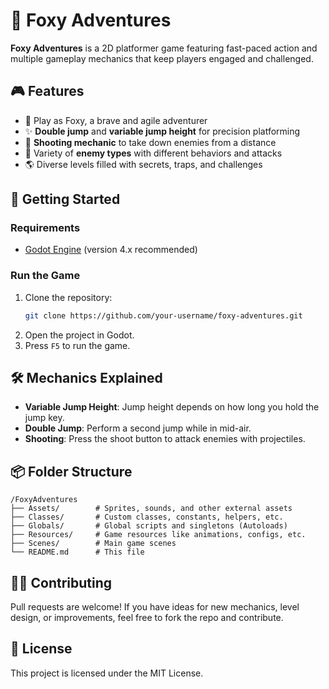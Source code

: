 # 🦊 Foxy Adventures

**Foxy Adventures** is a 2D platformer game featuring fast-paced action and multiple gameplay mechanics that keep players engaged and challenged.

## 🎮 Features

- 🦊 Play as Foxy, a brave and agile adventurer
- ✨ **Double jump** and **variable jump height** for precision platforming
- 🔫 **Shooting mechanic** to take down enemies from a distance
- 👾 Variety of **enemy types** with different behaviors and attacks
- 🌎 Diverse levels filled with secrets, traps, and challenges

## 🚀 Getting Started

### Requirements
- [Godot Engine](https://godotengine.org/download) (version 4.x recommended)

### Run the Game
1. Clone the repository:
   ```bash
   git clone https://github.com/your-username/foxy-adventures.git
   ```
2. Open the project in Godot.
3. Press `F5` to run the game.

## 🛠 Mechanics Explained

- **Variable Jump Height**: Jump height depends on how long you hold the jump key.
- **Double Jump**: Perform a second jump while in mid-air.
- **Shooting**: Press the shoot button to attack enemies with projectiles.

## 📦 Folder Structure

```
/FoxyAdventures
├── Assets/        # Sprites, sounds, and other external assets
├── Classes/       # Custom classes, constants, helpers, etc.
├── Globals/       # Global scripts and singletons (Autoloads)
├── Resources/     # Game resources like animations, configs, etc.
├── Scenes/        # Main game scenes
└── README.md      # This file
```

## 🧑‍💻 Contributing

Pull requests are welcome! If you have ideas for new mechanics, level design, or improvements, feel free to fork the repo and contribute.

## 📄 License

This project is licensed under the MIT License.

